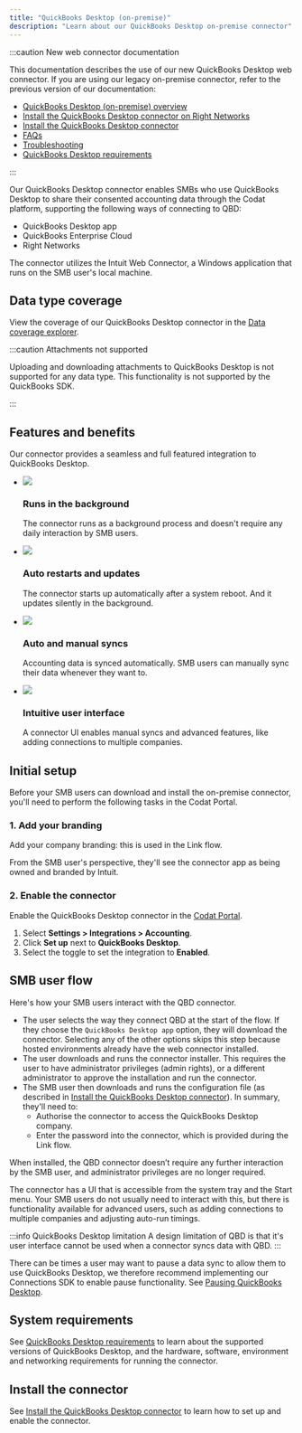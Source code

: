 ```yaml
---
title: "QuickBooks Desktop (on-premise)"
description: "Learn about our QuickBooks Desktop on-premise connector"
---
```


:::caution New web connector documentation

This documentation describes the use of our new QuickBooks Desktop web connector. If you are using our legacy on-premise connector, refer to the previous version of our documentation:

* [QuickBooks Desktop (on-premise) overview](/integrations/accounting/quickbooksdesktop/legacy/accounting-quickbooksdesktop)
* [Install the QuickBooks Desktop connector on Right Networks](/integrations/accounting/quickbooksdesktop/legacy/install-qbd-connector-right-networks)
* [Install the QuickBooks Desktop connector](/integrations/accounting/quickbooksdesktop/legacy/installing-the-quickbooks-connector)
* [FAQs](/integrations/accounting/quickbooksdesktop/legacy/quickbooks-desktop-faq)
* [Troubleshooting](/integrations/accounting/quickbooksdesktop/legacy/quickbooks-desktop-troubleshooting)
* [QuickBooks Desktop requirements](/integrations/accounting/quickbooksdesktop/legacy/software-and-hardware-requirements)

:::

Our QuickBooks Desktop connector enables SMBs who use QuickBooks Desktop to share their consented accounting data through the Codat platform, supporting the following ways of connecting to QBD:

- QuickBooks Desktop app
- QuickBooks Enterprise Cloud
- Right Networks

The connector utilizes the Intuit Web Connector, a Windows application that runs on the SMB user's local machine.

## Data type coverage

View the coverage of our QuickBooks Desktop connector in the [Data coverage explorer](https://knowledge.codat.io/supported-features/accounting?view=tab-by-integration&integrationKey=pqsw).

:::caution Attachments not supported

Uploading and downloading attachments to QuickBooks Desktop is not supported for any data type. This functionality is not supported by the QuickBooks SDK.

:::

## Features and benefits

Our connector provides a seamless and full featured integration to QuickBooks Desktop.

<ul className="card-container col-2">
  <li className="card">
    <div className="header">
      <img
        src="/img/wp-icons/copy-feature-bullet.svg"
        className="mini-icon"
      />
      <h3>Runs in the background</h3>
    </div>
    <p>
      The connector runs as a background process and doesn't require any daily
      interaction by SMB users.
    </p>
  </li>
  <li className="card">
    <div className="header">
      <img
        src="/img/wp-icons/copy-feature-bullet.svg"
        className="mini-icon"
      />
      <h3>Auto restarts and updates</h3>
    </div>
    <p>
      The connector starts up automatically after a system reboot. And it
      updates silently in the background.
    </p>
  </li>
  <li className="card">
    <div className="header">
      <img
        src="/img/wp-icons/copy-feature-bullet.svg"
        className="mini-icon"
      />
      <h3>Auto and manual syncs</h3>
    </div>
    <p>
      Accounting data is synced automatically. SMB users can manually sync their
      data whenever they want to.
    </p>
  </li>
  <li className="card">
    <div className="header">
      <img
        src="/img/wp-icons/copy-feature-bullet.svg"
        className="mini-icon"
      />
      <h3>Intuitive user interface</h3>
    </div>
    <p>
      A connector UI enables manual syncs and advanced features, like adding
      connections to multiple companies.
    </p>
  </li>
</ul>

## Initial setup

Before your SMB users can download and install the on-premise connector, you'll need to perform the following tasks in the Codat Portal.

### 1. Add your branding

Add your company branding: this is used in the Link flow.

From the SMB user's perspective, they'll see the connector app as being owned and branded by Intuit.

### 2. Enable the connector

Enable the QuickBooks Desktop connector in the <a className="external" href="https://app.codat.io/" target="_blank">Codat Portal</a>.

1. Select **Settings > Integrations > Accounting**.
2. Click **Set up** next to **QuickBooks Desktop**.
3. Select the toggle to set the integration to **Enabled**.

## SMB user flow

Here's how your SMB users interact with the QBD connector.

- The user selects the way they connect QBD at the start of the flow. If they choose the `QuickBooks Desktop app` option, they will download the connector. Selecting any of the other options skips this step because hosted environments already have the web connector installed.
- The user downloads and runs the connector installer. This requires the user to have administrator privileges (admin rights), or a different administrator to approve the installation and run the connector.
- The SMB user then downloads and runs the configuration file (as described in [Install the QuickBooks Desktop connector](/integrations/accounting/quickbooksdesktop/installing-the-quickbooks-connector)). In summary, they'll need to:
  - Authorise the connector to access the QuickBooks Desktop company.
  - Enter the password into the connector, which is provided during the Link flow.

When installed, the QBD connector doesn’t require any further interaction by the SMB user, and administrator privileges are no longer required.

The connector has a UI that is accessible from the system tray and the Start menu. Your SMB users do not usually need to interact with this, but there is functionality available for advanced users, such as adding connections to multiple companies and adjusting auto-run timings.

:::info QuickBooks Desktop limitation
A design limitation of QBD is that it's user interface cannot be used when a connector syncs data with QBD.
:::

There can be times a user may want to pause a data sync to allow them to use QuickBooks Desktop, we therefore recommend implementing our Connections SDK to enable pause functionality. See [Pausing QuickBooks Desktop](/integrations/accounting/quickbooksdesktop/pausing-qbd-connector).

## System requirements

See [QuickBooks Desktop requirements](/integrations/accounting/quickbooksdesktop/software-and-hardware-requirements) to learn about the supported versions of QuickBooks Desktop, and the hardware, software, environment and networking requirements for running the connector.

## Install the connector

See [Install the QuickBooks Desktop connector](/integrations/accounting/quickbooksdesktop/installing-the-quickbooks-connector) to learn how to set up and enable the connector.
